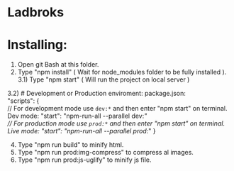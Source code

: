 # Ladbroks

# Installing:

1) Open git Bash at this folder.
2) Type "npm install" ( Wait for node_modules folder to be fully installed ).
3.1) Type "npm start" ( Will run the project on local server )

3.2) # Development or Production enviroment:
package.json: <br />
"scripts": { <br />
// For development mode use `dev:*` and then enter "npm start" on terminal.
Dev mode: "start": "npm-run-all --parallel dev:*" <br />
// For production mode use `prod:*` and then enter "npm start" on terminal.
Live mode: "start": "npm-run-all --parallel prod:*"
} <br />

4) Type "npm run build" to minify html.
5) Type "npm run prod:img-compress" to compress al images.
6) Type "npm run prod:js-uglify" to minify js file.
